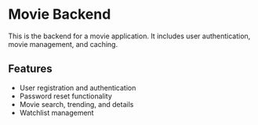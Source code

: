 # Movie Backend

This is the backend for a movie application. It includes user authentication, movie management, and caching.

## Features

- User registration and authentication
- Password reset functionality
- Movie search, trending, and details
- Watchlist management
